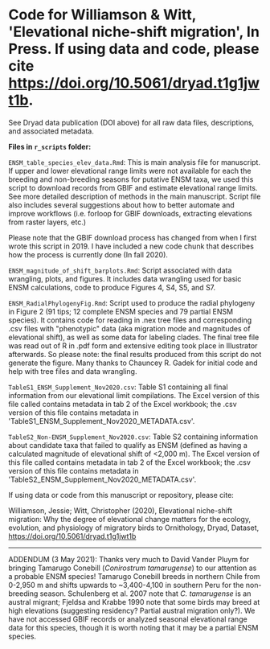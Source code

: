 # Code for Williamson &amp; Witt, 'Elevational niche-shift migration', In Press. If using data and code, please cite https://doi.org/10.5061/dryad.t1g1jwt1b.

See Dryad data publication (DOI above) for all raw data files, descriptions, and associated metadata. 

**Files in `r_scripts` folder:**

`ENSM_table_species_elev_data.Rmd`: This is main analysis file for manuscript. If upper and lower elevational range limits were not available for each the breeding and non-breeding seasons for putative ENSM taxa, we used this script to download records from GBIF and estimate elevational range limits. See more detailed description of methods in the main manuscript. Script file also includes several suggestions about how to better automate and improve workflows (i.e. forloop for GBIF downloads, extracting elevations from raster layers, etc.)

Please note that the GBIF download process has changed from when I first wrote this script in 2019. I have included a new code chunk that describes how the process is currently done (In fall 2020).

`ENSM_magnitude_of_shift_barplots.Rmd`: Script associated with data wrangling, plots, and figures. It includes data wrangling used for basic ENSM calculations, code to produce Figures 4, S4, S5, and S7. 

`ENSM_RadialPhylogenyFig.Rmd`: Script used to produce the radial phylogeny in Figure 2 (91 tips; 12 complete ENSM species and 79 partial ENSM species). It contains code for reading in .nex tree files and corresponding .csv files with "phenotypic" data (aka migration mode and magnitudes of elevational shift), as well as some data for labeling clades. The final tree file was read out of R in .pdf form and extensive editing took place in Illustrator afterwards. So please note: the final results produced from this script do not generate the figure. Many thanks to Chauncey R. Gadek for initial code and help with tree files and data wrangling.

`TableS1_ENSM_Supplement_Nov2020.csv`: Table S1 containing all final information from our elevational limit compilations. The Excel version of this file called contains metadata in tab 2 of the Excel workbook; the .csv version of this file contains metadata in 'TableS1_ENSM_Supplement_Nov2020_METADATA.csv'.  

`TableS2_Non-ENSM_Supplement_Nov2020.csv`: Table S2 containing information about candidate taxa that failed to qualify as ENSM (defined as having a calculated magnitude of elevational shift of <2,000 m). The Excel version of this file called contains metadata in tab 2 of the Excel workbook; the .csv version of this file contains metadata in 'TableS2_ENSM_Supplement_Nov2020_METADATA.csv'.  

If using data or code from this manuscript or repository, please cite: 

Williamson, Jessie; Witt, Christopher (2020), Elevational niche-shift migration: Why the degree of elevational change matters for the ecology, evolution, and physiology of migratory birds to Ornithology, Dryad, Dataset, https://doi.org/10.5061/dryad.t1g1jwt1b

---

ADDENDUM (3 May 2021): Thanks very much to David Vander Pluym for bringing Tamarugo Conebill (*Conirostrum tamarugense*) to our attention as a probable ENSM species! Tamarugo Conebill breeds in northern Chile from 0-2,950 m and shifts upwards to ~3,400-4,100 in southern Peru for the non-breeding season. Schulenberg et al. 2007 note that *C. tamarugense* is an austral migrant; Fjeldsa and Krabbe 1990 note that some birds may breed at high elevations (suggesting residency? Partial austral migration only?). We have not accessed GBIF records or analyzed seasonal elevational range data for this species, though it is worth noting that it may be a partial ENSM species. 
